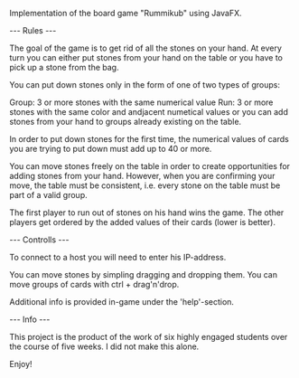 Implementation of the board game "Rummikub" using JavaFX.

--- Rules ---

The goal of the game is to get rid of all the stones on your hand. At every turn you can either put stones from your hand on the table or you have to pick up a stone from the bag.

You can put down stones only in the form of one of two types of groups:

Group: 3 or more stones with the same numerical value
Run: 3 or more stones with the same color and andjacent numetical values
or you can add stones from your hand to groups already existing on the table.

In order to put down stones for the first time, the numerical values of cards you are trying to put down must add up to 40 or more.

You can move stones freely on the table in order to create opportunities for adding stones from your hand. However, when you are confirming your move, the table must be consistent, i.e. every stone on the table must be part of a valid group.

The first player to run out of stones on his hand wins the game. The other players get ordered by the added values of their cards (lower is better).

--- Controlls ---

To connect to a host you will need to enter his IP-address.

You can move stones by simpling dragging and dropping them. You can move groups of cards with ctrl + drag'n'drop.

Additional info is provided in-game under the 'help'-section.

--- Info ---

This project is the product of the work of six highly engaged students over the course of five weeks. I did not make this alone.

Enjoy!
